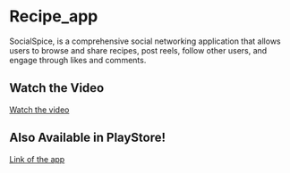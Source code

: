 # Recipe_app

SocialSpice, is a comprehensive social networking application that allows users to browse and share recipes, post reels, follow other users, and engage through likes and comments.
## Watch the Video

[Watch the video](https://youtu.be/gEBCJRcO5Ls?si=RxIJk5tDga5vR2bc)

## Also Available in PlayStore!

[Link of the app](https://play.google.com/store/apps/details?id=com.socialspice.flutterfusion)
